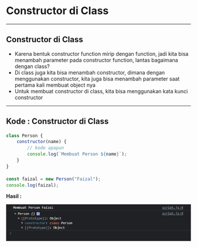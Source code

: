# Constructor di Class

---

## Constructor di Class

- Karena bentuk constructor function mirip dengan function, jadi kita bisa menambah parameter pada constructor function, lantas bagaimana dengan class?
- Di class juga kita bisa menambah constructor, dimana dengan menggunakan constructor, kita juga bisa menambah parameter saat pertama kali membuat object nya
- Untuk membuat constructor di class, kita bisa menggunakan kata kunci constructor

---

## Kode : Constructor di Class

```js
class Person {
    constructor(name) {
        // kode apapun
        console.log(`Membuat Person ${name}`);
    }
}

const faizal = new Person("Faizal");
console.log(faizal);
```

**Hasil :**

![1](../assets/img/10/1.PNG)
